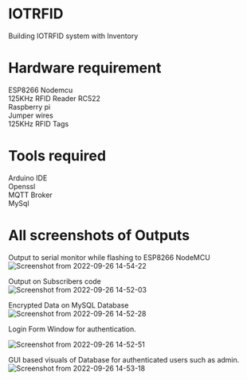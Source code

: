 # IOTRFID
Building IOTRFID system with Inventory

# Hardware requirement
ESP8266 Nodemcu <br/>
125KHz RFID Reader RC522 <br/>
Raspberry pi <br/>
Jumper wires <br/>
125KHz RFID Tags <br/>

# Tools required
Arduino IDE <br/>
Openssl <br/>
MQTT Broker <br/>
MySql <br/>

# All screenshots of Outputs

Output to serial monitor while flashing to ESP8266 NodeMCU
![Screenshot from 2022-09-26 14-54-22](https://user-images.githubusercontent.com/55538188/192242713-fafa21ea-2907-413f-bb88-72b7ec8fa647.png)


Output on Subscribers code <br/>
![Screenshot from 2022-09-26 14-52-03](https://user-images.githubusercontent.com/55538188/192242827-8bc49931-5ceb-4742-a1d9-a000bdde912b.png)


Encrypted Data on MySQL Database
![Screenshot from 2022-09-26 14-52-28](https://user-images.githubusercontent.com/55538188/192242899-3c2497f1-30b3-4e5a-965a-269732dfe1d0.png)


Login Form Window for authentication. 

![Screenshot from 2022-09-26 14-52-51](https://user-images.githubusercontent.com/55538188/192242950-22a52967-27cf-48dc-8d8f-8e2b182fe99d.png)

GUI based visuals of Database for authenticated users such as admin.
![Screenshot from 2022-09-26 14-53-18](https://user-images.githubusercontent.com/55538188/192243041-8b5db235-a37d-4294-854d-5b52d28b1815.png)






